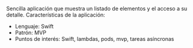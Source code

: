 Sencilla aplicación que muestra un listado de elementos y el acceso a su detalle.
Características de la aplicación:
- Lenguaje: Swift
- Patrón: MVP
- Puntos de interés: Swift, lambdas, pods, mvp, tareas asíncronas